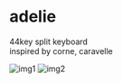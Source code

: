 # adelie
 44key split keyboard   
 inspired by corne, caravelle
 
![img1](https://raw.githubusercontent.com/cyamy/adelie/main/img/1.jpg)
![img2](https://raw.githubusercontent.com/cyamy/adelie/main/img/2.jpg)


